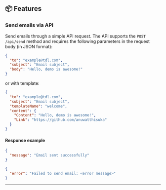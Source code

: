 ## 📦 Features

### Send emails via API

Send emails through a simple API request. The API supports the `POST /api/send` method and requires the following parameters in the request body (in JSON format):

```json
{
  "to": "example@tdl.com",
  "subject": "Email subject",
  "body": "Hello, demo is awesome!"
}
```

or with template:

```json
{
  "to": "example@tdl.com",
  "subject": "Email subject",
  "templateName": "welcome",
  "content": {
    "Content": "Hello, demo is awesome!",
    "Link": "https://github.com/anuwatthisuka"
  }
}
```

#### Response example

```json
{
  "message": "Email sent successfully"
}
```

```json
{
  "error": "Failed to send email: <error message>"
}
```

---
